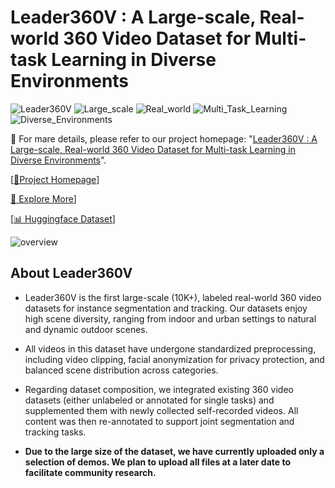 
# Leader360V : A Large-scale, Real-world 360 Video Dataset for Multi-task Learning in Diverse Environments

![Leader360V](https://img.shields.io/badge/Dataset-Leader360V-blue)  ![Large_scale](https://img.shields.io/badge/Feature-Large_Scale-red)  ![Real_world](https://img.shields.io/badge/Feature-Real_World-red) 
![Multi_Task_Learning](https://img.shields.io/badge/Feature-Multi_Task_Learning-red)  ![Diverse_Environments](https://img.shields.io/badge/Feature-Diverse_Environments-red) 


🌟 For mare details, please refer to our project homepage: 
"[Leader360V : A Large-scale, Real-world 360 Video Dataset for Multi-task Learning in Diverse Environments](https://leader360v.github.io/Leader360V_HomePage)".

[[🍓Project Homepage](https://leader360v.github.io/Leader360V_HomePage)]

[📖 Explore More](https://leader360v.github.io/Leader360_Homepage_VUE/)]

[[📊 Huggingface Dataset](https://huggingface.co/datasets/Leader360V/Leader360V)]

![overview](assets/imgs/Teaser_Figure_1_00.png "overview")

## About Leader360V

- Leader360V is the first large-scale (10K+), labeled real-world 360 video datasets for instance segmentation and tracking. Our datasets enjoy high scene diversity, ranging from indoor and urban settings to natural and dynamic outdoor scenes.

- All videos in this dataset have undergone standardized preprocessing, including video clipping, facial anonymization for privacy protection, and balanced scene distribution across categories.

- Regarding dataset composition, we integrated existing 360 video datasets (either unlabeled or annotated for single tasks) and supplemented them with newly collected self-recorded videos. All content was then re-annotated to support joint segmentation and tracking tasks.

- **Due to the large size of the dataset, we have currently uploaded only a selection of demos. We plan to upload all files at a later date to facilitate community research.** 


